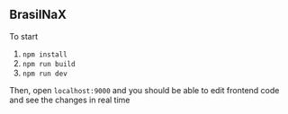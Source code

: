 ## BrasilNaX

To start

1. `npm install`
2. `npm run build`
3. `npm run dev`

Then, open `localhost:9000` and you should be able to edit frontend code and see the changes in real time
